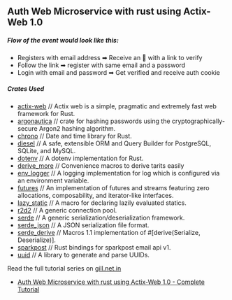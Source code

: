 ## Auth Web Microservice with rust using Actix-Web 1.0

##### Flow of the event would look like this:

- Registers with email address ➡ Receive an 📨 with a link to verify
- Follow the link ➡ register with same email and a password
- Login with email and password ➡ Get verified and receive auth cookie

##### Crates Used

- [actix-web](https://crates.io/crates/actix-web) // Actix web is a simple, pragmatic and extremely fast web framework for Rust.
- [argonautica](https://docs.rs/argonautica) // crate for hashing passwords using the cryptographically-secure Argon2 hashing algorithm.
- [chrono](https://crates.io/crates/chrono) // Date and time library for Rust.
- [diesel](https://crates.io/crates/diesel) // A safe, extensible ORM and Query Builder for PostgreSQL, SQLite, and MySQL.
- [dotenv](https://crates.io/crates/dotenv) // A dotenv implementation for Rust.
- [derive_more](https://crates.io/crates/derive_more) // Convenience macros to derive tarits easily
- [env_logger](https://crates.io/crates/env_logger) // A logging implementation for log which is configured via an environment variable.
- [futures](https://crates.io/crates/futures) // An implementation of futures and streams featuring zero allocations, composability, and iterator-like interfaces.
- [lazy_static](https://docs.rs/lazy_static) // A macro for declaring lazily evaluated statics.
- [r2d2](https://crates.io/crates/r2d2) // A generic connection pool.
- [serde](https://crates.io/crates/serde) // A generic serialization/deserialization framework.
- [serde_json](https://crates.io/crates/serde_json) // A JSON serialization file format.
- [serde_derive](https://crates.io/crates/serde_derive) // Macros 1.1 implementation of #[derive(Serialize, Deserialize)].
- [sparkpost](https://crates.io/crates/sparkpost) // Rust bindings for sparkpost email api v1.
- [uuid](https://crates.io/crates/uuid) // A library to generate and parse UUIDs.


Read the full tutorial series on [gill.net.in](https://gill.net.in)

- [Auth Web Microservice with rust using Actix-Web 1.0 - Complete Tutorial](https://gill.net.in/posts/auth-microservice-rust-actix-web1.0-diesel-complete-tutorial/)
